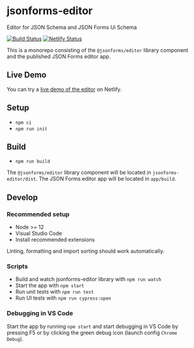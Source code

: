 # jsonforms-editor

Editor for JSON Schema and JSON Forms Ui Schema

[![Build Status](https://travis-ci.com/eclipsesource/jsonforms-editor.svg?branch=master)](https://travis-ci.com/eclipsesource/jsonforms-editor) [![Netlify Status](https://api.netlify.com/api/v1/badges/2c2a42d3-77fb-4cd8-aca1-4cfa6c9a4a03/deploy-status)](https://app.netlify.com/sites/jsonforms-editor/deploys)

This is a monorepo consisting of the `@jsonforms/editor` library component and the published JSON Forms editor app.

## Live Demo

You can try a [live demo of the editor](https://jsonforms-editor.netlify.app/) on Netlify.

## Setup

- `npm ci`
- `npm run init`

## Build

- `npm run build`

The `@jsonforms/editor` library component will be located in `jsonforms-editor/dist`.
The JSON Forms editor app will be located in `app/build`.

## Develop

### Recommended setup

- Node >= 12
- Visual Studio Code
- Install recommended extensions

Linting, formatting and import sorting should work automatically.

### Scripts

- Build and watch jsonforms-editor library with `npm run watch`
- Start the app with `npm start`
- Run unit tests with `npm run test`
- Run UI tests with `npm run cypress:open`

### Debugging in VS Code

Start the app by running `npm start` and start debugging in VS Code by pressing F5 or by clicking the green debug icon (launch config `Chrome Debug`).
